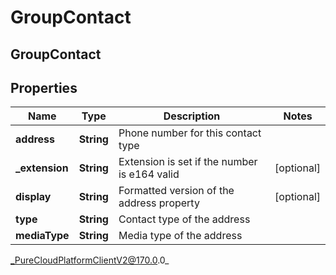 # GroupContact

## GroupContact

## Properties

|Name | Type | Description | Notes|
|------------ | ------------- | ------------- | -------------|
| **address** | **String** | Phone number for this contact type | |
| **_extension** | **String** | Extension is set if the number is e164 valid | [optional] |
| **display** | **String** | Formatted version of the address property | [optional] |
| **type** | **String** | Contact type of the address | |
| **mediaType** | **String** | Media type of the address | |



_PureCloudPlatformClientV2@170.0.0_
